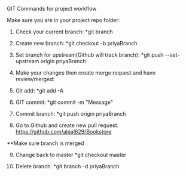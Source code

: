 GIT Commands for project workflow

Make sure you are in your project repo folder:

1. Check your current branch:
  *git branch
  
2. Create new branch: 
  *git checkout -b priyaBranch
  
3. Set branch for upstream(Github will track branch):
  *git push --set-upstream origin priyaBranch
  
4. Make your changes then create merge request and have review/merged:

5. Git add:
  *git add -A
  
6. GIT commit:
  *git commit -m "Message"
  
7. Commit branch:
  *git push origin priyaBranch
  
8. Go to Github and create new pull request.
https://github.com/aleal629/Bookstore

**Make sure branch is merged

9. Change back to master
  *git checkout master

10. Delete branch:
  *git branch -d priyaBranch
